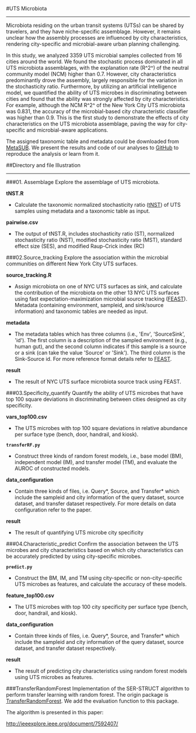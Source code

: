 #UTS Microbiota
***
Microbiota residing on the urban transit systems (UTSs) can be shared by travelers, and they have niche-specific assemblage. However, it remains unclear how the assembly processes are influenced by city characteristics, rendering city-specific and microbial-aware urban planning challenging.

In this study, we analyzed 3359 UTS microbial samples collected from 16 cities around the world. We found the stochastic process dominated in all UTS microbiota assemblages, with the explanation rate (R^2^) of the neutral community model (NCM) higher than 0.7. However, city characteristics predominantly drove the assembly, largely responsible for the variation in the stochasticity ratio. Furthermore, by utilizing an artificial intelligence model, we quantified the ability of UTS microbes in discriminating between cities and found that the ability was strongly affected by city characteristics. For example, although the NCM R^2^ of the New York City UTS microbiota was 0.831, the accuracy of the microbial-based city characteristic classifier was higher than 0.9. This is the first study to demonstrate the effects of city characteristics on the UTS microbiota assemblage, paving the way for city-specific and microbial-aware applications.

The assigned taxonomic table and metadata could be downloaded from [MetaSUB](https://pngb.io/metasub-2021). We present the results and code of our analyses to [GitHub](https://github.com/XiongGZ/UTS_Microbiota) to reproduce the analysis or learn from it.

##Directory and file Illustration
***
###01. Assemblage
Explore the assemblage of UTS microbiota.

**tNST.R**
- Calculate the taxonomic normalized stochasticity ratio ([tNST](https://github.com/DaliangNing/NST)) of UTS samples using metadata and a taxonomic table as input.

**pairwise.csv**
- The output of tNST.R, includes stochasticity ratio (ST), normalized stochasticity ratio (NST), modified stochasticity ratio (MST), standard effect size (SES), and modified Raup-Crick index (RC)

###02.Source_tracking
Explore the association within the microbial communities on different New York City UTS surfaces.

**source_tracking.R**
-  Assign microbiota on one of NYC UTS surfaces as sink, and calculate the contribution of the microbiota on the other 13 NYC UTS surfaces using fast expectation-maximization microbial source tracking ([FEAST](https://github.com/cozygene/FEAST)). Metadata (containing environment, sampleid, and sink/source information) and taxonomic tables are needed as input.

**metadata**
- The metadata tables which has three columns (i.e., 'Env', 'SourceSink', 'id'). The first column is a description of the sampled environment (e.g., human gut), and the second column indicates if this sample is a source or a sink (can take the value 'Source' or 'Sink'). The third column is the Sink-Source id. For more reference format details refer to [FEAST](https://github.com/cozygene/FEAST).

**result**
- The result of NYC UTS surface microbiota source track using FEAST. 

###03.Specificity_quantify
Quantify the ability of UTS microbes that have top 100 square deviations in discriminating between cities designed as city specificity.

**vars_top100.csv**
- The UTS microbes with top 100 square deviations in relative abundance per surface type (bench, door, handrail, and kiosk).

**`transferRF.py`**
- Construct three kinds of random forest models, i.e., base model (BM), independent model (IM), and transfer model (TM), and evaluate the AUROC of constructed models.

**data_configuration**
- Contain three kinds of files, i.e. Query*, Source, and Transfer* which include the sampleid and city information of the query dataset, source dataset, and transfer dataset respectively. For more details on data configuration refer to the paper.

**result**
- The result of quantifying UTS microbe city specificity

###04.Characteristic_predict
Confirm the association between the UTS microbes and city characteristics based on which city characteristics can be accurately predicted by using city-specific microbes.

**`predict.py`**
- Construct the BM, IM, and TM using city-specific or non-city-specific UTS microbes as features, and calculate the accuracy of these models.

**feature_top100.csv**
- The UTS microbes with top 100 city specificity per surface type (bench, door, handrail, and kiosk).

**data_configuration**
- Contain three kinds of files, i.e. Query*, Source, and Transfer* which include the sampleid and city information of the query dataset, source dataset, and transfer dataset respectively.

**result**
- The result of predicting city characteristics using random forest models using UTS microbes as features.

###TransferRandomForest
Implementation of the SER-STRUCT algorithm to perform transfer learning with random forest. The origin package is [TransferRandomForest](https://github.com/Luke3D/TransferRandomForest). We add the evaluation function to this package.

The algorithm is presented in this paper: 

http://ieeexplore.ieee.org/document/7592407/
